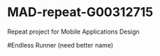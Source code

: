# MAD-repeat-G00312715
Repeat project for Mobile Applications Design

#Endless Runner (need better name)
